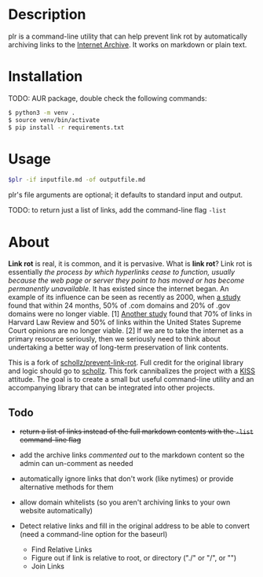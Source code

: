# Description

plr is a command-line utility that can help prevent link rot by
automatically archiving links to the [Internet
Archive](https://archive.org). It works on markdown or plain text.

# Installation

TODO: AUR package, double check the following commands:

```bash
$ python3 -m venv .
$ source venv/bin/activate
$ pip install -r requirements.txt
```

# Usage

```bash
$plr -if inputfile.md -of outputfile.md
```

plr's file arguments are optional; it defaults to standard input and
output.

TODO: to return just a list of links, add the command-line flag `-list`

# About

**Link rot** is real, it is common, and it is pervasive. What is
**link rot**? Link rot is essentially *the process by which hyperlinks
cease to function, usually because the web page or server they point
to has moved or has become permanently unavailable*. It has existed
since the internet began. An example of its influence can be seen as
recently as 2000, when [a
study](http://dx.doi.org/10.1002/bmb.2003.494031010165) found that
within 24 months, 50% of .com domains and 20% of .gov domains were no
longer viable. [1] [Another
study](http://dx.doi.org/10.1017/S1472669614000255) found that 70% of
links in Harvard Law Review and 50% of links within the United States
Supreme Court opinions are no longer viable. [2] If we are to take the
internet as a primary resource seriously, then we seriously need to
think about undertaking a better way of long-term preservation of link
contents.

This is a fork of
[schollz/prevent-link-rot](https://github.com/schollz/prevent-link-rot).
Full credit for the original library and logic should go to
[schollz](https://github.com/schollz). This fork cannibalizes the
project with a [KISS](https://en.wikipedia.org/wiki/KISS_principle)
attitude. The goal is to create a small but useful command-line
utility and an accompanying library that can be integrated into other
projects.

## Todo

- ~~return a list of links instead of the full markdown contents with the `-list` command-line flag~~

- add the archive links *commented out* to the markdown content so the admin can un-comment as needed

- automatically ignore links that don't work (like nytimes) or provide alternative methods for them

- allow domain whitelists (so you aren't archiving links to your own website automatically)

- Detect relative links and fill in the original address to be able to convert (need a command-line option for the baseurl)
    - Find Relative Links
    - Figure out if link is relative to root, or directory ("./" or "/", or "")
    - Join Links
